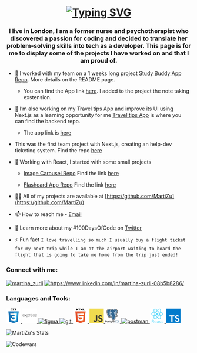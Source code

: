 <h1 align="center"><a href="https://git.io/typing-svg"><img src="https://readme-typing-svg.herokuapp.com?font=&weight=700&size=24&pause=1000&color=F780DD&background=3133FF00&center=true&random=false&width=435&lines=Hi+%F0%9F%91%8B%2C+I'm+Martina" alt="Typing SVG" /></a></h1>
<h3 align="center">I live in London, I am a former nurse and psychotherapist who discovered a passion for coding and decided to translate her problem-solving skills into tech as a developer. This page is for me to display some of the projects I have worked on and that I am proud of.</h3>

- 🔭 I worked with my team on a 1 weeks long project [Study Buddy App Repo](https://github.com/MartiZu/Study-Buddy-app). More details on the README page.
  - You can find the App link [here](https://study-buddy-app-zeta.vercel.app/login.html). I added to the project the note taking exstension.

- 👯 I’m also working on my Travel tips App and improve its UI using Next.js as a learning opportunity for me [Travel tips App](https://github.com/MartiZu/Travel-Tips-API) is where you can find the backend repo.
  - The app link is [here](https://travelapp-murex.vercel.app/)
  
- This was the first team project with Next.js, creating an help-dev ticketing system. Find the repo [here](https://github.com/MartiZu/Help-dev-app)

- 🤝 Working with React, I started with some small projects
  - [Image Carousel Repo](https://github.com/MartiZu/Carousel-React) Find the link [here](https://carousel-react-gamma.vercel.app/)

  - [Flashcard App Repo](https://github.com/MartiZu/) Find the link [here](https://react-flashcards-app-seven.vercel.app/)

- 👨‍💻 All of my projects are available at [https://github.com/MartiZu](https://github.com/MartiZu)

- 📫 How to reach me - [Email](martina.zurli@gmail.com) 

- 📄 Learn more about my #100DaysOfCode on [Twitter](https://twitter.com/martina_zurli)

- ⚡ Fun fact `I love travelling so much I usually buy a flight ticket for my next trip while I am at the airport waiting to board the flight that is going to take me home from the trip just ended!`

<h3 align="left">Connect with me:</h3>
<p align="left">
<a href="https://twitter.com/martina_zurli" target="blank"><img align="center" src="https://raw.githubusercontent.com/rahuldkjain/github-profile-readme-generator/master/src/images/icons/Social/twitter.svg" alt="martina_zurli" height="30" width="40" /></a>
<a href="https://linkedin.com/in/https://www.linkedin.com/in/martina-zurli-08b5b8286/" target="blank"><img align="center" src="https://raw.githubusercontent.com/rahuldkjain/github-profile-readme-generator/master/src/images/icons/Social/linked-in-alt.svg" alt="https://www.linkedin.com/in/martina-zurli-08b5b8286/" height="30" width="40" /></a>
</p>

<h3 align="left">Languages and Tools:</h3>
<p align="left"> <a href="https://www.w3schools.com/css/" target="_blank" rel="noreferrer"> <img src="https://raw.githubusercontent.com/devicons/devicon/master/icons/css3/css3-original-wordmark.svg" alt="css3" width="40" height="40"/> </a> <a href="https://expressjs.com" target="_blank" rel="noreferrer"> <img src="https://raw.githubusercontent.com/devicons/devicon/master/icons/express/express-original-wordmark.svg" alt="express" width="40" height="40"/> </a> <a href="https://www.figma.com/" target="_blank" rel="noreferrer"> <img src="https://www.vectorlogo.zone/logos/figma/figma-icon.svg" alt="figma" width="40" height="40"/> </a> <a href="https://git-scm.com/" target="_blank" rel="noreferrer"> <img src="https://www.vectorlogo.zone/logos/git-scm/git-scm-icon.svg" alt="git" width="40" height="40"/> </a> <a href="https://www.w3.org/html/" target="_blank" rel="noreferrer"> <img src="https://raw.githubusercontent.com/devicons/devicon/master/icons/html5/html5-original-wordmark.svg" alt="html5" width="40" height="40"/> </a> <a href="https://developer.mozilla.org/en-US/docs/Web/JavaScript" target="_blank" rel="noreferrer"> <img src="https://raw.githubusercontent.com/devicons/devicon/master/icons/javascript/javascript-original.svg" alt="javascript" width="40" height="40"/> </a> <a href="https://www.postgresql.org" target="_blank" rel="noreferrer"> <img src="https://raw.githubusercontent.com/devicons/devicon/master/icons/postgresql/postgresql-original-wordmark.svg" alt="postgresql" width="40" height="40"/> </a> <a href="https://postman.com" target="_blank" rel="noreferrer"> <img src="https://www.vectorlogo.zone/logos/getpostman/getpostman-icon.svg" alt="postman" width="40" height="40"/> </a> <a href="https://reactjs.org/" target="_blank" rel="noreferrer"> <img src="https://raw.githubusercontent.com/devicons/devicon/master/icons/react/react-original-wordmark.svg" alt="react" width="40" height="40"/> </a> <a href="https://www.typescriptlang.org/" target="_blank" rel="noreferrer"> <img src="https://raw.githubusercontent.com/devicons/devicon/master/icons/typescript/typescript-original.svg" alt="typescript" width="40" height="40"/> </a> </p>

![MartiZu's Stats](https://github-readme-stats.vercel.app/api?username=MartiZu&theme=vue-dark&show_icons=true&hide_border=true&count_private=true)

![Codewars](https://www.codewars.com/users/MartiZu/badges/large)
